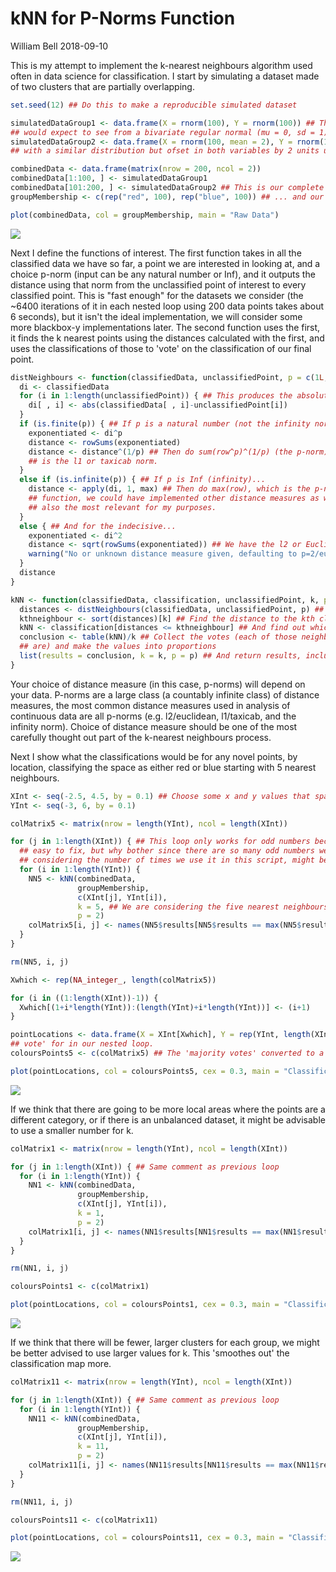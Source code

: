 kNN for P-Norms Function
================
William Bell
2018-09-10

This is my attempt to implement the k-nearest neighbours algorithm used often in data science for classification. I start by simulating a dataset made of two clusters that are partially overlapping.

``` r
set.seed(12) ## Do this to make a reproducible simulated dataset

simulatedDataGroup1 <- data.frame(X = rnorm(100), Y = rnorm(100)) ## This is the "reds" who are a group of widgits displaying values one 
## would expect to see from a bivariate regular normal (mu = 0, sd = 1) between two independent variables.
simulatedDataGroup2 <- data.frame(X = rnorm(100, mean = 2), Y = rnorm(100, mean = 2)) ## This is the "blues" who are a group of widgits
## with a similar distribution but ofset in both variables by 2 units up and to the right.

combinedData <- data.frame(matrix(nrow = 200, ncol = 2))                                                                    
combinedData[1:100, ] <- simulatedDataGroup1
combinedData[101:200, ] <- simulatedDataGroup2 ## This is our complete simulated dataset
groupMembership <- c(rep("red", 100), rep("blue", 100)) ## ... and our record of their group membership.

plot(combinedData, col = groupMembership, main = "Raw Data")
```

![](Graphics/simulated-1.png)

Next I define the functions of interest. The first function takes in all the classified data we have so far, a point we are interested in looking at, and a choice p-norm (input can be any natural number or Inf), and it outputs the distance using that norm from the unclassified point of interest to every classified point. This is "fast enough" for the datasets we consider (the ~6400 iterations of it in each nested loop using 200 data points takes about 6 seconds), but it isn't the ideal implementation, we will consider some more blackbox-y implementations later. The second function uses the first, it finds the k nearest points using the distances calculated with the first, and uses the classifications of those to 'vote' on the classification of our final point.

``` r
distNeighbours <- function(classifiedData, unclassifiedPoint, p = c(1L, 2L, Inf)) {
  di <- classifiedData
  for (i in 1:length(unclassifiedPoint)) { ## This produces the absolute differences in all dimensions of our point from every other point.
    di[ , i] <- abs(classifiedData[ , i]-unclassifiedPoint[i])
  }
  if (is.finite(p)) { ## If p is a natural number (not the infinity norm)...
    exponentiated <- di^p
    distance <- rowSums(exponentiated)
    distance <- distance^(1/p) ## Then do sum(row^p)^(1/p) (the p-norm), if p=2 this is often called the l2 or Euclidean norm, if p=1 this
    ## is the l1 or taxicab norm.
  }
  else if (is.infinite(p)) { ## If p is Inf (infinity)...
    distance <- apply(di, 1, max) ## Then do max(row), which is the p-norm as p -> +infinity, thus we've implemented every p-norm in this
    ## function, we could have implemented other distance measures as well, but I think these are the most common numeric vector norms, and
    ## also the most relevant for my purposes.
  }
  else { ## And for the indecisive...
    exponentiated <- di^2
    distance <- sqrt(rowSums(exponentiated)) ## We have the l2 or Euclidean norm as a default, but...
    warning("No or unknown distance measure given, defaulting to p=2/euclidean norm.") ## we better warn them of their indecision.
  }
  distance
}

kNN <- function(classifiedData, classification, unclassifiedPoint, k, p = 2) {
  distances <- distNeighbours(classifiedData, unclassifiedPoint, p) ## Once we have the distances to every point
  kthneighbour <- sort(distances)[k] ## Find the distance to the kth closest point
  kNN <- classification[distances <= kthneighbour] ## And find out which group all the points at most that distance away are
  conclusion <- table(kNN)/k ## Collect the votes (each of those neighbours gets a vote as to what a given point is based on what they 
  ## are) and make the values into proportions
  list(results = conclusion, k = k, p = p) ## And return results, including some information on how we collected the results
}
```

Your choice of distance measure (in this case, p-norms) will depend on your data. P-norms are a large class (a countably infinite class) of distance measures, the most common distance measures used in analysis of continuous data are all p-norms (e.g. l2/euclidean, l1/taxicab, and the infinity norm). Choice of distance measure should be one of the most carefully thought out part of the k-nearest neighbours process.

Next I show what the classifications would be for any novel points, by location, classifying the space as either red or blue starting with 5 nearest neighbours.

``` r
XInt <- seq(-2.5, 4.5, by = 0.1) ## Choose some x and y values that span the data to use to map how this would classify areas of the space
YInt <- seq(-3, 6, by = 0.1)

colMatrix5 <- matrix(nrow = length(YInt), ncol = length(XInt))

for (j in 1:length(XInt)) { ## This loop only works for odd numbers because it doesn't have a case in order to handle a tie, that is very
  ## easy to fix, but why bother since there are so many odd numbers we can choose from (unless we wish to make this a function, which
  ## considering the number of times we use it in this script, might be a worthwhile activity!).
  for (i in 1:length(YInt)) {
    NN5 <- kNN(combinedData, 
               groupMembership, 
               c(XInt[j], YInt[i]), 
               k = 5, ## We are considering the five nearest neighbours in this version.
               p = 2)
    colMatrix5[i, j] <- names(NN5$results[NN5$results == max(NN5$results)])
  }
}

rm(NN5, i, j)

Xwhich <- rep(NA_integer_, length(colMatrix5))

for (i in ((1:length(XInt))-1)) {
  Xwhich[(1+i*length(YInt)):(length(YInt)+i*length(YInt))] <- (i+1)
}

pointLocations <- data.frame(X = XInt[Xwhich], Y = rep(YInt, length(XInt))) ## The coordinates of all the points we found the 'majority
## vote' for in our nested loop.
coloursPoints5 <- c(colMatrix5) ## The 'majority votes' converted to a vector

plot(pointLocations, col = coloursPoints5, cex = 0.3, main = "Classification Map based on 5NN")
```

![](Graphics/5nn-1.png)

If we think that there are going to be more local areas where the points are a different category, or if there is an unbalanced dataset, it might be advisable to use a smaller number for k.

``` r
colMatrix1 <- matrix(nrow = length(YInt), ncol = length(XInt))

for (j in 1:length(XInt)) { ## Same comment as previous loop
  for (i in 1:length(YInt)) {
    NN1 <- kNN(combinedData, 
               groupMembership, 
               c(XInt[j], YInt[i]), 
               k = 1, 
               p = 2)
    colMatrix1[i, j] <- names(NN1$results[NN1$results == max(NN1$results)])
  }
}

rm(NN1, i, j)

coloursPoints1 <- c(colMatrix1)

plot(pointLocations, col = coloursPoints1, cex = 0.3, main = "Classification Map based on 1NN")
```

![](Graphics/1nn-1.png)

If we think that there will be fewer, larger clusters for each group, we might be better advised to use larger values for k. This 'smoothes out' the classification map more.

``` r
colMatrix11 <- matrix(nrow = length(YInt), ncol = length(XInt))

for (j in 1:length(XInt)) { ## Same comment as previous loop
  for (i in 1:length(YInt)) {
    NN11 <- kNN(combinedData, 
               groupMembership, 
               c(XInt[j], YInt[i]), 
               k = 11, 
               p = 2)
    colMatrix11[i, j] <- names(NN11$results[NN11$results == max(NN11$results)])
  }
}

rm(NN11, i, j)

coloursPoints11 <- c(colMatrix11)

plot(pointLocations, col = coloursPoints11, cex = 0.3, main = "Classification Map based on 11NN")
```

![](Graphics/11nn-1.png)
